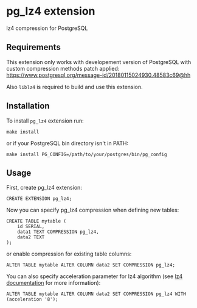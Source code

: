 # pg_lz4 extension

lz4 compression for PostgreSQL

## Requirements

This extension only works with developement version of PostgreSQL with custom compression methods patch applied:
https://www.postgresql.org/message-id/20180115024930.48583c69@hh

Also `liblz4` is required to build and use this extension.

## Installation

To install `pg_lz4` extension run:

```
make install
```

or if your PostgreSQL bin directory isn't in PATH:

```
make install PG_CONFIG=/path/to/your/postgres/bin/pg_config
```

## Usage

First, create pg_lz4 extension:

```
CREATE EXTENSION pg_lz4;
```

Now you can specify pg_lz4 compression when defining new tables:

```
CREATE TABLE mytable (
	id SERIAL,
	data1 TEXT COMPRESSION pg_lz4,
	data2 TEXT
);
```

or enable compression for existing table columns:

```
ALTER TABLE mytable ALTER COLUMN data2 SET COMPRESSION pg_lz4;
```

You can also specify acceleration parameter for lz4 algorithm (see [lz4 documentation](https://github.com/lz4/lz4) for more information):

```
ALTER TABLE mytable ALTER COLUMN data2 SET COMPRESSION pg_lz4 WITH (acceleration '8');
```
